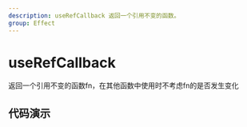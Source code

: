 ```yaml
---
description: useRefCallback 返回一个引用不变的函数。
group: Effect
---
```


# useRefCallback

返回一个引用不变的函数fn，在其他函数中使用时不考虑fn的是否发生变化

## 代码演示

<code src="zhooks/useUpdate/demos/base.tsx"></code>
